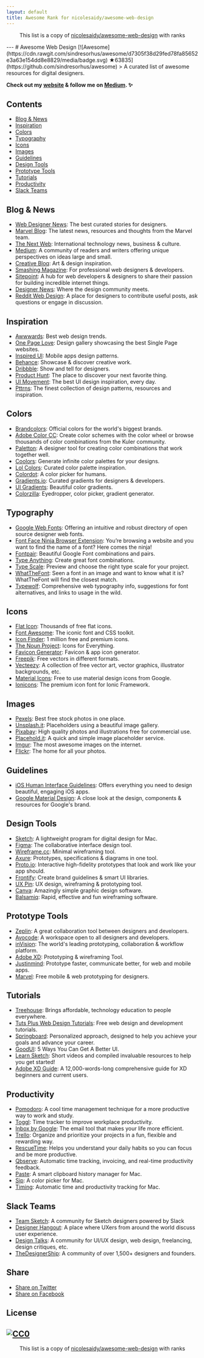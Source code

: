 ```yaml
---
layout: default
title: Awesome Rank for nicolesaidy/awesome-web-design
---
```


<p align="center">
	This list is a copy of <a href="https://github.com/nicolesaidy/awesome-web-design">nicolesaidy/awesome-web-design</a> with ranks
</p>
---
# Awesome Web Design [![Awesome](https://cdn.rawgit.com/sindresorhus/awesome/d7305f38d29fed78fa85652e3a63e154dd8e8829/media/badge.svg) ★63835](https://github.com/sindresorhus/awesome)
> A curated list of awesome resources for digital designers.

**Check out my [website](http://nicolesaidy.com) & follow me on [Medium](http://medium.com/@nicolesaidy). ✨**

## Contents

- [Blog & News](#blog--news)
- [Inspiration](#inspiration)
- [Colors](#colors)
- [Typography](#typography)
- [Icons](#icons)
- [Images](#images)
- [Guidelines](#guidelines)
- [Design Tools](#design-tools)
- [Prototype Tools](#prototype-tools)
- [Tutorials](#tutorials)
- [Productivity](#productivity)
- [Slack Teams](#slack-teams)

## Blog & News
* [Web Designer News](http://webdesignernews.com): The best curated stories for designers.
* [Marvel Blog](http://blog.marvelapp.com): The latest news, resources and thoughts from the Marvel team.
* [The Next Web](http://thenextweb.com/section/creative/): International technology news, business & culture.
* [Medium]( https://medium.com/tag/web-design): A community of readers and writers offering unique perspectives on ideas large and small.
* [Creative Bloq](http://www.creativebloq.com/): Art & design inspiration.
* [Smashing Magazine](http://smashingmagazine.com): For professional web designers & developers.
* [Sitepoint](https://www.sitepoint.com/design-ux/): A hub for web developers & designers to share their passion for building incredible internet things.
* [Designer News](https://www.designernews.co/): Where the design community meets.
* [Reddit Web Design](https://www.reddit.com/r/web_design/): A place for designers to contribute useful posts, ask questions or engage in discussion.

## Inspiration
* [Awwwards](http://awwwards.com): Best web design trends.
* [One Page Love](http://onepagelove.com):  Design gallery showcasing the best Single Page websites.
* [Inspired UI](http://inspired-ui.com/): Mobile apps design patterns.
* [Behance](http://behance.net): Showcase & discover creative work.
* [Dribbble](http://dribbble.com): Show and tell for designers.
* [Product Hunt](http://producthunt.com): The place to discover your next favorite thing.
* [UI Movement](https://uimovement.com): The best UI design inspiration, every day.
* [Pttrns](http://pttrns.com/): The finest collection of design patterns, resources and inspiration.

## Colors
* [Brandcolors](https://brandcolors.net/): Official colors for the world's biggest brands.
* [Adobe Color CC](https://color.adobe.com/): Create color schemes with the color wheel or browse thousands of color combinations from the Kuler community.
* [Paletton](http://paletton.com): A designer tool for creating color combinations that work together well.
* [Coolors](https://coolors.co/): Generate infinite color palettes for your designs.
* [Lol Colors](http://www.lolcolors.com/): Curated color palette inspiration.
* [Colordot](https://color.hailpixel.com/): A color picker for humans.
* [Gradients.io](http://www.gradients.io/): Curated gradients for designers & developers.
* [UI Gradients](http://uigradients.com/): Beautiful color gradients.
* [Colorzilla](http://colorzilla.com): Eyedropper, color picker, gradient generator.

## Typography
* [Google Web Fonts](http://fonts.google.com): Offering an intuitive and robust directory of open source designer web fonts.
* [Font Face Ninja Browser Extension](http://fontface.ninja/): You’re browsing a website and you want to find the name of a font? Here comes the ninja!
* [Fontpair](http://fontpair.co): Beautiful Google Font combinations and pairs.
* [Type Anything](https://typeanything.io/): Create great font combinations.
* [Type Scale](http://type-scale.com/): Preview and choose the right type scale for your project.
* [WhatTheFont](https://www.myfonts.com/WhatTheFont/): Seen a font in an image and want to know what it is? WhatTheFont will find the closest match.
* [Typewolf](https://www.typewolf.com/): Comprehensive web typography info, suggestions for font alternatives, and links to usage in the wild.

## Icons
* [Flat Icon](http://flaticon.com): Thousands of free flat icons.
* [Font Awesome](http://fontawesome.io): The iconic font and CSS toolkit.
* [Icon Finder](http://iconfinder.com): 1 million free and premium icons.
* [The Noun Project](https://thenounproject.com/): Icons for Everything.
* [Favicon Generator](http://www.favicon-generator.org/): Favicon & app icon generator.
* [Freepik](http://freepik.com): Free vectors in different formats.
* [Vecteezy](http://vecteezy.com): A collection of free vector art, vector graphics, illustrator backgrounds, etc.
* [Material Icons](https://material.io/icons/): Free to use material design icons from Google.
* [Ionicons](http://ionicons.com/): The premium icon font for Ionic Framework.

## Images
* [Pexels](https://pexels.com): Best free stock photos in one place.
* [Unsplash.it](http://unsplash.it): Placeholders using a beautiful image gallery.
* [Pixabay](https://pixabay.com/): High quality photos and illustrations free for commercial use.
* [Placehold.it](http://placehold.it): A quick and simple image placeholder service.
* [Imgur](http://imgur.com): The most awesome images on the internet.
* [Flickr](https://www.flickr.com): The home for all your photos.

## Guidelines
* [iOS Human Interface Guidelines](https://developer.apple.com/ios/human-interface-guidelines/): Offers everything you need to design beautiful, engaging iOS apps.
* [Google Material Design](https://material.google.com/): A close look at the design, components & resources for Google's brand.

## Design Tools
* [Sketch](http://sketchapp.com): A lightweight program for digital design for Mac.
* [Figma](http://figma.com): The collaborative interface design tool.
* [Wireframe.cc](https://wireframe.cc/): Minimal wireframing tool.
* [Axure](www.axure.com/): Prototypes, specifications & diagrams in one tool.
* [Proto.io](http://proto.io): Interactive high-fidelity prototypes that look and work like your app should.
* [Frontify](http://frontify.com): Create brand guidelines & smart UI libraries.
* [UX Pin](http://uxpin.com): UX design, wireframing & prototyping tool.
* [Canva](http://canva.com): Amazingly simple graphic design software.
* [Balsamiq](http://balsamiq.com): Rapid, effective and fun wireframing software.

## Prototype Tools
* [Zeplin](https://zeplin.io/): A great collaboration tool between designers and developers.
* [Avocode](https://avocode.com/): A workspace open to all designers and developers.
* [inVision](https://www.invisionapp.com/): The world's leading prototyping, collaboration & workflow platform.
* [Adobe XD](www.adobe.com/products/experience-design.html): Prototyping & wireframing Tool.
* [Justinmind](http://justinmind.com): Prototype faster, communicate better, for web and mobile apps.
* [Marvel](https://marvelapp.com/): Free mobile & web prototyping for designers.

## Tutorials
* [Treehouse](https://teamtreehouse.com/tracks/web-design): Brings affordable, technology education to people everywhere.
* [Tuts Plus Web Design Tutorials](http://webdesign.tutsplus.com/): Free web design and development tutorials.
* [Springboard](https://www.springboard.com): Personalized approach, designed to help you achieve your goals and advance your career.
* [GoodUI](http://www.goodui.org/): 5 Ways You Can Get A Better UI.
* [Learn Sketch](https://www.sketchapp.com/learn/): Short videos and compiled invaluable resources to help you get started!
* [Adobe XD Guide](https://www.xdguru.com/adobe-xd-guide/): A 12,000-words-long comprehensive guide for XD beginners and current users.  

## Productivity
* [Pomodoro](http://tomato-timer.com): A cool time management technique for a more productive way to work and study.
* [Toggl](http://toggl.com): Time tracker to improve workplace productivity.
* [Inbox by Google](http://inbox.google.com): The email tool that makes your life more efficient.
* [Trello](http://trello.com): Organize and prioritize your projects in a fun, flexible and rewarding way.
* [RescueTime](https://www.rescuetime.com): Helps you understand your daily habits so you can focus and be more productive.
* [Qbserve](https://qotoqot.com/qbserve/): Automatic time tracking, invoicing, and real-time productivity feedback.
* [Paste](http://pasteapp.me/): A smart clipboard history manager for Mac.
* [Sip](http://sipapp.io/): A color picker for Mac.
* [Timing](https://timingapp.com/): Automatic time and productivity tracking for Mac.

## Slack Teams
* [Team Sketch](http://teamsketch.io): A community for Sketch designers powered by Slack
* [Designer Hangout](https://www.designerhangout.co): A place where UXers from around the world discuss user experience.
* [Design Talks](https://docs.google.com/forms/d/e/1FAIpQLSeKT_LC8kKTzJ4JjmgVQVpfl24i1qBkjJ7TYyQcNHL7fBQkYQ/viewform?c=0&w=1): A community for UI/UX design, web design, freelancing, design critiques, etc.
* [TheDesignerShip](http://thedesignership.com/): A community of over 1,500+ designers and founders.

## Share
* <a href="https://twitter.com/intent/tweet?text=https://github.com/nicolesaidy/awesome-web-design%20Awesome%20Web%20Design%20collection" target="_blank">Share on Twitter</a>
* <a href="https://www.facebook.com/sharer/sharer.php?s=100&p[url]=https://github.com/nicolesaidy/awesome-web-design&p[images][0]=&p[title]=Awesome%20Web%20Design%20Collection&p[summary]=" target="_blank">Share on Facebook</a>

## License
[![CC0](http://mirrors.creativecommons.org/presskit/buttons/88x31/svg/cc-zero.svg)](https://creativecommons.org/publicdomain/zero/1.0/)
---
<p align="center">
	This list is a copy of <a href="https://github.com/nicolesaidy/awesome-web-design">nicolesaidy/awesome-web-design</a> with ranks
</p>
